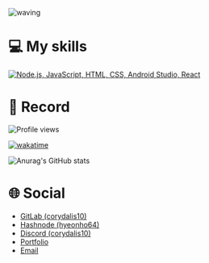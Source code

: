 ![waving](https://capsule-render.vercel.app/api?type=waving&height=200&text=Hyeonho&nbsp;Kang&fontAlign35&fontAlignY=40&color=gradient)

# 💻 My skills
[![Node.js, JavaScript, HTML, CSS, Android Studio, React](https://skillicons.dev/icons?i=nodejs,js,html,css,androidstudio,react)](https://skillicons.dev)

# 🔴 Record
![Profile views](https://komarev.com/ghpvc/?username=corydalis10)

[![wakatime](https://wakatime.com/badge/user/11e37ba2-7f49-4422-9679-fa2a702713cd.svg)](https://wakatime.com/@11e37ba2-7f49-4422-9679-fa2a702713cd)

![Anurag's GitHub stats](https://github-readme-stats.vercel.app/api?username=corydalis10&show_icons=true&theme=transparent)

# 🌐 Social
- [GitLab (corydalis10)](https://gitlab.com/corydalis10)
- [Hashnode (hyeonho64)](https://hyeonho64.hashnode.dev)
- [Discord (corydalis10)](https://discord.com/users/946935346577424465)
- [Portfolio](https://corydalis10.pages.dev)
- [Email](mailto:corydalis10@hotmail.com)
